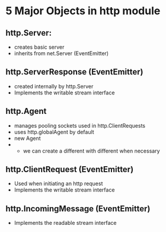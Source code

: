 # 5 Major Objects in http module
## http.Server: 
  * creates basic server
  * inherits from net.Server (EventEmitter)
## http.ServerResponse (EventEmitter)
  * created internally by http.Server
  * Implements the writable stream interface
## http.Agent
  * manages pooling sockets used in http.ClientRequests
  * uses http.globalAgent by default
  * new Agent
  * *  we can create a different with different when necessary
## http.ClientRequest (EventEmitter)
  * Used when initiating an http request
  * Implements the writable stream interface
## http.IncomingMessage (EventEmitter)
  * Implements the readable stream interface